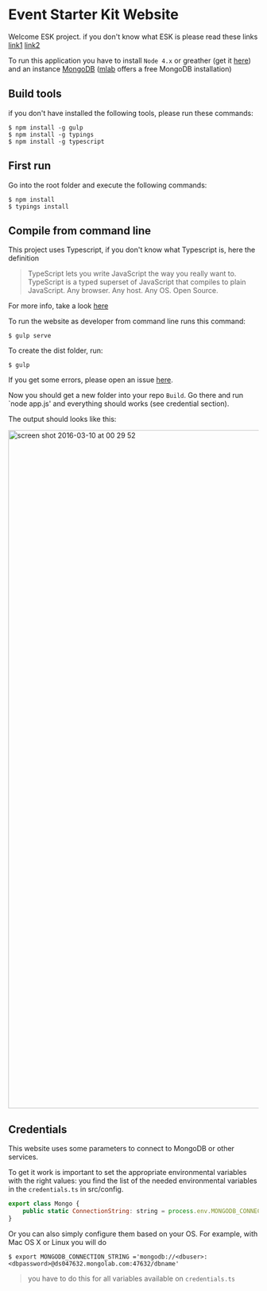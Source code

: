 # Event Starter Kit Website

Welcome ESK project. if you don't know what ESK is please read these links [link1](https://github.com/Event-Starter-Kit/docs) [link2](http://tostring.it/2014/09/02/introducing-event-starter-kit/)

To run this application you have to install `Node 4.x` or greather (get it [here](https://nodejs.org/en/)) and an instance  [MongoDB](https://www.mongodb.org/) ([mlab](https://mlab.com/) offers a free MongoDB installation)

## Build tools
if you don't have installed the following tools, please run these commands:

    $ npm install -g gulp
    $ npm install -g typings
    $ npm install -g typescript

## First run
Go into the root folder and execute the following commands:

    $ npm install
    $ typings install

## Compile from command line
This project uses Typescript, if you don't know what Typescript is, here the definition

>TypeScript lets you write JavaScript the way you really want to.
TypeScript is a typed superset of JavaScript that compiles to plain JavaScript.
Any browser. Any host. Any OS. Open Source.

For more info, take a look [here](http://www.typescriptlang.org/)

To run the website as developer from command line runs this command:

    $ gulp serve

To create the dist folder, run:

    $ gulp

If you get some errors, please open an issue [here](https://github.com/Event-Starter-Kit/website/issues).

Now you should get a new folder into your repo `Build`. Go there and run `node app.js' and everything should works (see credential section).

The output should looks like this:

<img width="1366" alt="screen shot 2016-03-10 at 00 29 52" src="https://cloud.githubusercontent.com/assets/758620/13654247/40bc2ef0-e657-11e5-8d80-4e5903b44363.png">

## Credentials ##
This website uses some parameters to connect to MongoDB or other services.

To get it work is important to set the appropriate environmental variables with the right values: you find the list of the needed environmental variables in the ```credentials.ts``` in src/config.


```js
export class Mongo {
    public static ConnectionString: string = process.env.MONGODB_CONNECTION_STRING || "mongodb://<dbuser>:<dbpassword>@ds047632.mongolab.com:47632/dbname";
}
```

Or you can also simply configure them based on your OS. For example, with Mac OS X or Linux you will do

```
$ export MONGODB_CONNECTION_STRING ='mongodb://<dbuser>:<dbpassword>@ds047632.mongolab.com:47632/dbname'
```

>you have to do this for all variables available on ```credentials.ts```
